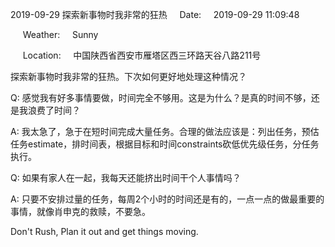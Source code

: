 2019-09-29 探索新事物时我非常的狂热     Date:     2019-09-29 11:09:48

     Weather:     Sunny

     Location:     中国陕西省西安市雁塔区西三环路天谷八路211号

探索新事物时我非常的狂热。下次如何更好地处理这种情况？

Q: 感觉我有好多事情要做，时间完全不够用。这是为什么？是真的时间不够，还是我浪费了时间？

A: 我太急了，急于在短时间完成大量任务。合理的做法应该是：列出任务，预估任务estimate，排时间表，根据目标和时间constraints砍低优先级任务，分任务执行。

Q: 如果有家人在一起，我每天还能挤出时间干个人事情吗？

A: 只要不安排过量的任务，每周2个小时的时间还是有的，一点一点的做最重要的事情，就像肖申克的救赎，不要急。

Don't Rush, Plan it out and get things moving.
